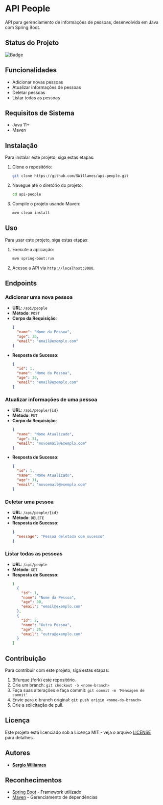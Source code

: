 # API People

API para gerenciamento de informações de pessoas, desenvolvida em Java com Spring Boot.

## Status do Projeto

![Badge](https://img.shields.io/badge/status-em_desenvolvimento-green)

## Funcionalidades

- Adicionar novas pessoas
- Atualizar informações de pessoas
- Deletar pessoas
- Listar todas as pessoas

## Requisitos de Sistema

- Java 11+
- Maven

## Instalação

Para instalar este projeto, siga estas etapas:

1. Clone o repositório:
   ```bash
   git clone https://github.com/SWillames/api-people.git
   ```
2. Navegue até o diretório do projeto:
   ```bash
   cd api-people
   ```
3. Compile o projeto usando Maven:
   ```bash
   mvn clean install
   ```

## Uso

Para usar este projeto, siga estas etapas:

1. Execute a aplicação:
   ```bash
   mvn spring-boot:run
   ```
2. Acesse a API via `http://localhost:8080`.

## Endpoints

### Adicionar uma nova pessoa

- **URL**: `/api/people`
- **Método**: `POST`
- **Corpo da Requisição**:
  ```json
  {
    "name": "Nome da Pessoa",
    "age": 30,
    "email": "email@exemplo.com"
  }
  ```
- **Resposta de Sucesso**:
  ```json
  {
    "id": 1,
    "name": "Nome da Pessoa",
    "age": 30,
    "email": "email@exemplo.com"
  }
  ```

### Atualizar informações de uma pessoa

- **URL**: `/api/people/{id}`
- **Método**: `PUT`
- **Corpo da Requisição**:
  ```json
  {
    "name": "Nome Atualizado",
    "age": 31,
    "email": "novoemail@exemplo.com"
  }
  ```
- **Resposta de Sucesso**:
  ```json
  {
    "id": 1,
    "name": "Nome Atualizado",
    "age": 31,
    "email": "novoemail@exemplo.com"
  }
  ```

### Deletar uma pessoa

- **URL**: `/api/people/{id}`
- **Método**: `DELETE`
- **Resposta de Sucesso**:
  ```json
  {
    "message": "Pessoa deletada com sucesso"
  }
  ```

### Listar todas as pessoas

- **URL**: `/api/people`
- **Método**: `GET`
- **Resposta de Sucesso**:
  ```json
  [
    {
      "id": 1,
      "name": "Nome da Pessoa",
      "age": 30,
      "email": "email@exemplo.com"
    },
    {
      "id": 2,
      "name": "Outra Pessoa",
      "age": 25,
      "email": "outra@exemplo.com"
    }
  ]
  ```

## Contribuição

Para contribuir com este projeto, siga estas etapas:

1. Bifurque (fork) este repositório.
2. Crie um branch: `git checkout -b <nome-branch>`
3. Faça suas alterações e faça commit: `git commit -m 'Mensagem de commit'`
4. Envie para o branch original: `git push origin <nome-do-branch>`
5. Crie a solicitação de pull.

## Licença

Este projeto está licenciado sob a Licença MIT - veja o arquivo [LICENSE](LICENSE) para detalhes.

## Autores

- [**Sergio Willames**](https://www.linkedin.com/in/sergiowillames/)

## Reconhecimentos

- [Spring Boot](https://spring.io/projects/spring-boot) - Framework utilizado
- [Maven](https://maven.apache.org/) - Gerenciamento de dependências
